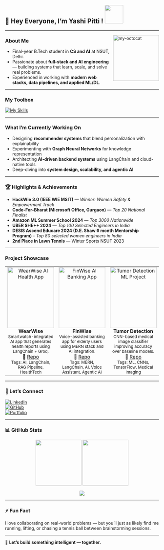 <!-- <div align="center">
  <img src="https://github.com/user-attachments/assets/df5567df-1a4e-4e01-a333-a78e686eadef" alt="githubprofileGIF" />
</div> -->

## 👋 Hey Everyone, I’m **Yashi Pitti !** <img src="https://media.giphy.com/media/mGcNjsfWAjY5AEZNw6/giphy.gif" width="60">

---
<img align="right" width="150" height="150" alt="my-octocat" src="https://github.com/user-attachments/assets/cd989eff-8b8a-4cb0-8f56-d974cc3105d3" />

### About Me  

- Final-year B.Tech student in **CS and AI** at NSUT, Delhi.
- Passionate about **full-stack and AI engineering** — building systems that learn, scale, and solve real problems.
- Experienced in working with **modern web stacks, data pipelines, and applied ML/DL**.
---

### My Toolbox

[![My Skills](https://skillicons.dev/icons?i=js,html,css,py,cpp,c,react,redux,express,mongodb,nodejs,flask,firebase,postman,mysql,php,nextjs,ts,vscode,sklearn,tensorflow,pytorch,aws)](https://skillicons.dev)

---

### What I’m Currently Working On  

-  Designing **recommender systems** that blend personalization with explainability  
-  Experimenting with **Graph Neural Networks** for knowledge representation  
-  Architecting **AI-driven backend systems** using LangChain and cloud-native tools  
-  Deep-diving into **system design, scalability, and agentic AI**  

---

### 🏆 Highlights & Achievements  

- **HackWie 3.0 (IEEE WIE MSIT)** — *Winner: Women Safety & Empowerment Track*  
- **Code-For-Bharat (Microsoft Office, Gurgaon)** — *Top 20 National Finalist*  
- **Amazon ML Summer School 2024** — *Top 3000 Nationwide*  
- **UBER SHE++ 2024** — *Top 100 Selected Engineers in India*  
- **DESIS Ascend Educare 2024 (D.E. Shaw 6 month Mentorship Program)** - *Top 80 selected women engineers in India*
- **2nd Place in Lawn Tennis** — Winter Sports NSUT 2023  

---

### Project Showcase 

<table>
  <tr>
    <td align="center" width="33%">
      <a href="https://github.com/YashiPi/WearWise">
        <img src="https://github.com/user-attachments/assets/403c69a4-5085-49ec-b271-fe727d169cc9" alt="WearWise AI Health App" style="width:100%; height:200px; object-fit:cover;"/>
      </a>
      <br/>
      <b>WearWise</b><br/>
      <sub>Smartwatch-integrated AI app that generates health reports using LangChain + Groq.</sub><br/>
      🔗 <a href="https://github.com/YashiPi/WearWise">Repo</a>
      <br/>
      <sub>Tags: AI, LangChain, RAG Pipeline, HealthTech</sub>
    </td>
    <td align="center" width="33%">
      <a href="https://github.com/YashiPi/FinWise_AI_Project">
        <img alt="FinWise AI Banking App" src="https://github.com/user-attachments/assets/39a80052-23e9-41e8-931b-7dbcc0c1c134" style="width:100%; height:200px; object-fit:cover;" />
      </a>
      <br/>
      <b>FinWise</b><br/>
      <sub>Voice-assisted banking app for elderly users using MERN stack and AI integration.</sub><br/>
      🔗 <a href="https://github.com/YashiPi/FinWise_AI_Project">Repo</a>
      <br/>
      <sub>Tags: MERN, LangChain, AI, Voice Assistant, Agentic AI</sub>
    </td>
    <td align="center" width="33%">
      <a href="https://github.com/YashiPi/Tumor-Detection">
        <img src="https://github.com/user-attachments/assets/25303eff-c7b8-44c8-8b63-cddc825c3500"
             alt="Tumor Detection ML Project"
             style="width:100%; height:200px; object-fit:cover;"/>
      </a>
      <br/>
      <b>Tumor Detection</b><br/>
      <sub>CNN-based medical image classifier improving accuracy over baseline models.</sub><br/>
      🔗 <a href="https://github.com/YashiPi/Tumor-Detection">Repo</a>
      <br/>
      <sub>Tags: ML, CNNs, TensorFlow, Medical Imaging</sub>
    </td>
  </tr>
</table>


---

### 💬 Let’s Connect  

[![LinkedIn](https://img.shields.io/badge/LinkedIn-Yashi_Pitti-blue?style=flat-square&logo=linkedin)](https://www.linkedin.com/in/yashi-pitti-19023423a/)  
[![GitHub](https://img.shields.io/badge/GitHub-YashiPi-black?style=flat-square&logo=github)](https://github.com/YashiPi)  
[![Portfolio](https://img.shields.io/badge/Portfolio-Coming_Soon-ff69b4?style=flat-square&logo=vercel)](#)  

---

### 📊 GitHub Stats  

<p align="center">
  <img src="https://github-readme-stats.vercel.app/api?username=YashiPi&show_icons=true&theme=radical" height="150" />
  <img src="https://github-readme-streak-stats.herokuapp.com/?user=YashiPi&theme=radical" height="150" />
</p>

<p align="center">
  <img src="https://github-readme-activity-graph.vercel.app/graph?username=YashiPi&theme=react-dark" />
</p>

---

### ⚡ Fun Fact  
I love collaborating on real-world problems — but you’ll just as likely find me running, lifting, or chasing a tennis ball between brainstorming sessions.

---

💌 **Let’s build something intelligent — together.**
